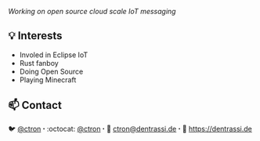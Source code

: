 *Working on open source cloud scale IoT messaging*

## 💡 Interests

* Involed in Eclipse IoT
* Rust fanboy
* Doing Open Source
* Playing Minecraft

## 📫 Contact

:bird: [@ctron](https://twitter.com/ctron) ꞏ
:octocat: [@ctron](https://github.com/ctron) ꞏ
:incoming_envelope: ctron@dentrassi.de ꞏ
:link: https://dentrassi.de

<!--
**ctron/ctron** is a ✨ _special_ ✨ repository because its `README.md` (this file) appears on your GitHub profile.

Here are some ideas to get you started:

- 🔭 I’m currently working on ...
- 🌱 I’m currently learning ...
- 👯 I’m looking to collaborate on ...
- 🤔 I’m looking for help with ...
- 💬 Ask me about ...
- 📫 How to reach me: ...
- 😄 Pronouns: ...
- ⚡ Fun fact: ...
-->
